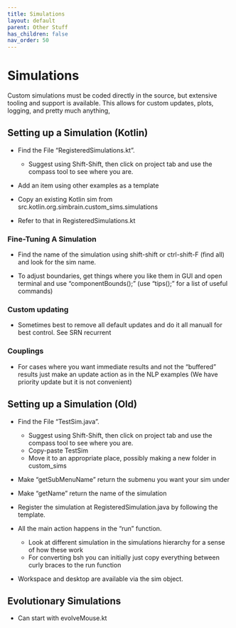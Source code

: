 ```yaml
---
title: Simulations
layout: default
parent: Other Stuff
has_children: false
nav_order: 50
---
```


# Simulations 

Custom simulations must be coded directly in the source, but extensive tooling and support is available. This allows for custom updates, plots, logging, and pretty much anything,

## Setting up a Simulation (Kotlin)

* Find the File “RegisteredSimulations.kt”. 
    * Suggest using Shift-Shift, then click on project tab and use the compass tool to see where you are.

* Add an item using other examples as a template

* Copy an existing Kotlin sim from src.kotlin.org.simbrain.custom_sims.simulations

* Refer to that in RegisteredSimulations.kt

### Fine-Tuning A Simulation

* Find the name of the simulation using shift-shift or ctrl-shift-F (find all) and look for the sim name.

* To adjust boundaries, get things where you like them in GUI and open terminal and use “componentBounds();” (use “tips();” for a list of useful commands)

### Custom updating

* Sometimes best to remove all default updates and do it all manuall for best control.  See SRN recurrent

### Couplings

* For cases where you want immediate results and not the “buffered” results just make an update action as in the NLP examples (We have priority update but it is not convenient)

## Setting up a Simulation (Old)

* Find the File “TestSim.java”. 
    * Suggest using Shift-Shift, then click on project tab and use the compass tool to see where you are.
    * Copy-paste TestSim
    * Move it to an appropriate place, possibly making a new folder in custom_sims

* Make “getSubMenuName”  return the submenu you want your sim under

* Make “getName” return the name of the simulation

* Register the simulation at RegisteredSimulation.java by following the template.

* All the main action happens in the “run” function.  
    * Look at different simulation in the simulations hierarchy for a sense of how these work
    * For converting bsh you can initially just copy everything between curly braces to the run function

* Workspace and desktop are available via the sim object.

## Evolutionary Simulations

* Can start with evolveMouse.kt
